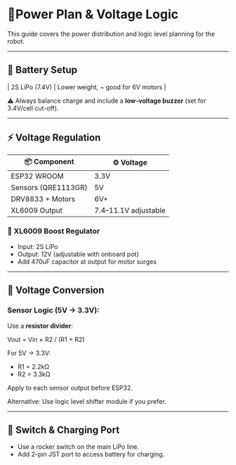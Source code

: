 # 🔌Power Plan & Voltage Logic

This guide covers the power distribution and logic level planning for the robot.

---

## 🔋 Battery Setup


| 2S LiPo (7.4V) | Lower weight, ~ good for 6V motors |


⚠️ Always balance charge and include a **low-voltage buzzer** (set for 3.4V/cell cut-off).

---

## ⚡ Voltage Regulation

|📦 Component | ⚙️ Voltage |
|--------|-------|
| ESP32 WROOM   | 3.3V |
| Sensors (QRE1113GR)     |5V  |
| DRV8833 + Motors     | 6V+ |
| XL6009 Output     | 7.4–11.1V adjustable |


### 🔁 XL6009 Boost Regulator

- Input: 2S LiPo
- Output: 12V (adjustable with onboard pot)
- Add 470uF capacitor at output for motor surges

---

## 🔄 Voltage Conversion

### Sensor Logic (5V → 3.3V):

Use a **resistor divider**:

Vout = Vin × R2 / (R1 + R2)


For 5V → 3.3V:

- R1 = 2.2kΩ
- R2 = 3.3kΩ

Apply to each sensor output before ESP32.

Alternative: Use logic level shifter module if you prefer.

---

## 🔌 Switch & Charging Port

- Use a rocker switch on the main LiPo line.
- Add 2-pin JST port to access battery for charging.


